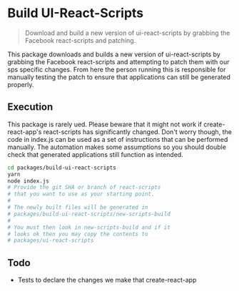 # Build UI-React-Scripts

> Download and build a new version of ui-react-scripts by grabbing the Facebook react-scripts and patching.

This package downloads and builds a new version of ui-react-scripts by grabbing the Facebook react-scripts and attempting to patch them with our sps specific changes. From here the person running this is responsible for manually testing the patch to ensure that applications can still be generated properly.

## Execution

This package is rarely ued. Please beware that it might not work if create-react-app's react-scripts has significantly changed. Don't worry though, the code in index.js can be used as a set of instructions that can be performed manually. The automation makes some assumptions so you should double check that generated applications still function as intended.

```bash
cd packages/build-ui-react-scripts
yarn
node index.js
# Provide the git SHA or branch of react-scripts
# that you want to use as your starting point.
#
# The newly built files will be generated in
# packages/build-ui-react-scripts/new-scripts-build
#
# You must then look in new-scripts-build and if it
# looks ok then you may copy the contents to
# packages/ui-react-scripts
```

## Todo

* Tests to declare the changes we make that create-react-app

